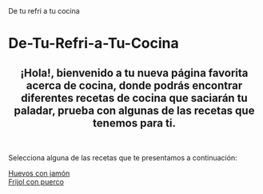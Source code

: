 <!DOCTYPE html>
<html>
<head>
  <tittle>De tu refri a tu cocina</tittle>
</head>
<body>
<H1>De-Tu-Refri-a-Tu-Cocina</H1>

<H2><center>¡Hola!, bienvenido a tu nueva página favorita acerca de cocina, donde podrás encontrar diferentes recetas de cocina que saciarán tu paladar, prueba con algunas de las recetas que tenemos para ti.</center></H2>
<br />
<article>
  <p>Selecciona alguna de las recetas que te presentamos a continuación:</p>
  <a href="Link del apartado"> Huevos con jamón </a>
  <br />
  <a href="Link del apartado"> Frijol con puerco </a>



</article>


</body>
</html>
